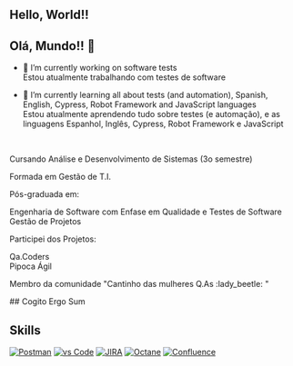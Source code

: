 ## Hello, World!!  
## Olá, Mundo!! 👋

- 🔭 I’m currently working on software tests <br>
      Estou atualmente trabalhando com testes de software

- 🌱 I’m currently learning all about tests (and automation), Spanish, English, Cypress, Robot Framework and JavaScript languages <br>
      Estou atualmente aprendendo tudo sobre testes (e automação), e as linguagens Espanhol, Inglês, Cypress, Robot Framework e JavaScript

<br>
<p>Cursando Análise e Desenvolvimento de Sistemas (3o semestre)</p>
<p>Formada em Gestão de T.I.</p>
<p>Pós-graduada em:</p>
       Engenharia de Software com Enfase em Qualidade e Testes de Software <br>
       Gestão de Projetos
<p>Participei dos Projetos:</p>
       Qa.Coders <br>
       Pipoca Ágil
<p>Membro da comunidade "Cantinho das mulheres Q.As :lady_beetle: " </p>
## Cogito Ergo Sum
<br>

## **Skills**
[![Postman](https://img.shields.io/badge/Postman-FF6C37?style=for-the-badge&logo=Postman&logoColor=white)]() [![vs Code](https://img.shields.io/badge/VSCode-0078D4?style=for-the-badge&logo=vscode&logoColor=white)]() [![JIRA](https://img.shields.io/badge/Jira-0052CC?style=for-the-badge&logo=Jira&logoColor=white)]() [![Octane](https://img.shields.io/badge/Octane-0052CC?style=for-the-badge&logo=Octane&logoColor=white)]() [![Confluence](https://img.shields.io/badge/Confluence-0052CC?style=for-the-badge&logo=Confluence&logoColor=white)]()
<br> 
